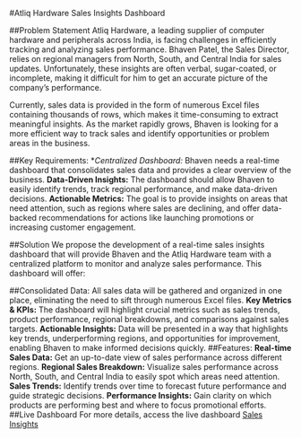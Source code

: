 #Atliq Hardware Sales Insights Dashboard

##Problem Statement
Atliq Hardware, a leading supplier of computer hardware and peripherals across India, is facing challenges in efficiently tracking and analyzing sales performance. Bhaven Patel, the Sales Director, relies on regional managers from North, South, and Central India for sales updates. Unfortunately, these insights are often verbal, sugar-coated, or incomplete, making it difficult for him to get an accurate picture of the company’s performance.

Currently, sales data is provided in the form of numerous Excel files containing thousands of rows, which makes it time-consuming to extract meaningful insights. As the market rapidly grows, Bhaven is looking for a more efficient way to track sales and identify opportunities or problem areas in the business.

##Key Requirements:
**Centralized Dashboard:* Bhaven needs a real-time dashboard that consolidates sales data and provides a clear overview of the business.
**Data-Driven Insights:** The dashboard should allow Bhaven to easily identify trends, track regional performance, and make data-driven decisions.
**Actionable Metrics:** The goal is to provide insights on areas that need attention, such as regions where sales are declining, and offer data-backed recommendations for actions like launching promotions or increasing customer engagement.

##Solution
We propose the development of a real-time sales insights dashboard that will provide Bhaven and the Atliq Hardware team with a centralized platform to monitor and analyze sales performance. This dashboard will offer:

##Consolidated Data: All sales data will be gathered and organized in one place, eliminating the need to sift through numerous Excel files.
**Key Metrics & KPIs:** The dashboard will highlight crucial metrics such as sales trends, product performance, regional breakdowns, and comparisons against sales targets.
**Actionable Insights:** Data will be presented in a way that highlights key trends, underperforming regions, and opportunities for improvement, enabling Bhaven to make informed decisions quickly.
##Features:
**Real-time Sales Data:** Get an up-to-date view of sales performance across different regions.
**Regional Sales Breakdown:** Visualize sales performance across North, South, and Central India to easily spot which areas need attention.
**Sales Trends:** Identify trends over time to forecast future performance and guide strategic decisions.
**Performance Insights:** Gain clarity on which products are performing best and where to focus promotional efforts.
##Live Dashboard
For more details, access the live dashboard [Sales Insights](https://app.powerbi.com/view?r=eyJrIjoiNjdmNjA0YWUtOTE4ZC00ZTM0LWFiNjgtNzBkZTA4MWE2MGMyIiwidCI6ImM2ZTU0OWIzLTVmNDUtNDAzMi1hYWU5LWQ0MjQ0ZGM1YjJjNCJ9)

